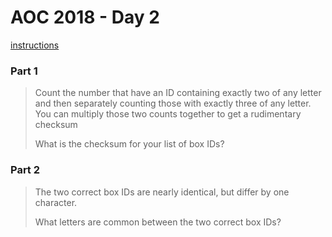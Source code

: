 # AOC 2018 - Day 2

[instructions](https://adventofcode.com/2018/day/2)

### Part 1

> Count the number that have an ID containing exactly two of any letter and then separately counting those with exactly three of any letter. You can multiply those two counts together to get a rudimentary checksum
>
> What is the checksum for your list of box IDs?

### Part 2

> The two correct box IDs are nearly identical, but differ by one character.
> 
> What letters are common between the two correct box IDs?

